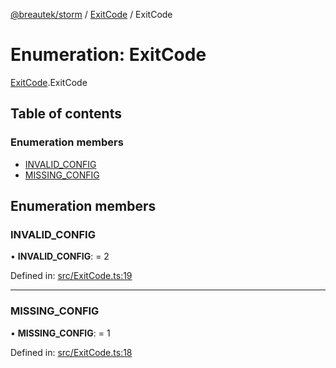 [@breautek/storm](../README.md) / [ExitCode](../modules/exitcode.md) / ExitCode

# Enumeration: ExitCode

[ExitCode](../modules/exitcode.md).ExitCode

## Table of contents

### Enumeration members

- [INVALID\_CONFIG](exitcode.exitcode-1.md#invalid_config)
- [MISSING\_CONFIG](exitcode.exitcode-1.md#missing_config)

## Enumeration members

### INVALID\_CONFIG

• **INVALID\_CONFIG**: = 2

Defined in: [src/ExitCode.ts:19](https://github.com/breautek/storm/blob/547898b/src/ExitCode.ts#L19)

___

### MISSING\_CONFIG

• **MISSING\_CONFIG**: = 1

Defined in: [src/ExitCode.ts:18](https://github.com/breautek/storm/blob/547898b/src/ExitCode.ts#L18)
